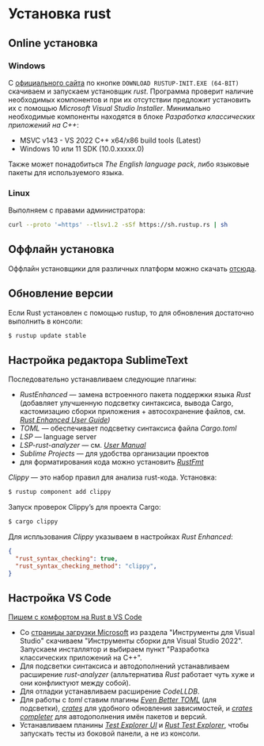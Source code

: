 # Установка rust

## Online установка

### Windows
C [официального сайта](https://www.rust-lang.org/tools/install) по кнопке `DOWNLOAD RUSTUP-INIT.EXE (64-BIT)` скачиваем и запускаем установщик _rust_.
Программа проверит наличие необходимых компонентов и при их отсутствии предложит установить их с помощью _Microsoft Visual Studio Installer_.
Минимально необходимые компоненты находятся в блоке _Разработка классических приложений на C++_:
* MSVC v143 - VS 2022 C++ x64/x86 build tools (Latest)
* Windows 10 или 11 SDK (10.0.xxxxx.0)

Также может понадобиться _The English language pack_, либо языковые пакеты для используемого языка.

### Linux
Выполняем с правами администратора:
```bash
curl --proto '=https' --tlsv1.2 -sSf https://sh.rustup.rs | sh
```

## Оффлайн установка
Оффлайн установщики для различных платформ можно скачать [отсюда](https://forge.rust-lang.org/infra/other-installation-methods.html).

## Обновление версии
Если Rust установлен с помощью rustup, то для обновления достаточно выполнить в консоли:
```bash
$ rustup update stable
```

## Настройка редактора SublimeText
Последовательно устанавливаем следующие плагины:
 * _RustEnhanced_ — замена встроенного пакета поддержки языка _Rust_ (добавляет улучшенную подсветку синтаксиса, вывода Cargo, кастомизацию сборки приложения + автосохранение файлов, см. _[Rust Enhanced User Guide](https://rust-lang.github.io/rust-enhanced/index.html))_
 * _TOML_ — обеспечивает подсветку синтаксиса файла _Cargo.toml_
 * _LSP_ — language server
 * _LSP-rust-analyzer_ — см. _[User Manual](https://rust-analyzer.github.io/manual.html)_
 * _Sublime Projects_ — для удобства организации проектов
 * для форматирования кода можно установить _[RustFmt](https://packagecontrol.io/packages/RustFmt)_

_Clippy_ — это набор правил для анализа rust-кода. Установка:
```bash
$ rustup component add clippy
```
Запуск проверок Clippy’s для проекта Cargo:
```bash
$ cargo clippy
```
Для испльзования _Сlippy_ указываем в настройках _Rust Enhanced_:
```json
{
  "rust_syntax_checking": true,
  "rust_syntax_checking_method": "clippy",
}
```

 ## Настройка VS Code
 [Пишем с комфортом на Rust в VS Code](https://habr.com/ru/articles/645797/)
 * Со [страницы загрузки Microsoft](https://visualstudio.microsoft.com/ru/downloads/) из раздела "Инструменты для Visual Studio" скачиваем "Инструменты сборки для Visual Studio 2022". Запускаем инсталлятор и выбираем пункт "Разработка классических приложений на C++".
 * Для подсветки синтаксиса и автодополнений устанавливаем расширение _rust-analyzer_ (алльтернатива _Rust_ работает чуть хуже и они конфликтуют между собой).
 * Для отладки устанавливаем расширение _CodeLLDB_.
 * Для работы с _toml_ ставим плагины _[Even Better TOML](https://marketplace.visualstudio.com/items?itemName=tamasfe.even-better-toml)_ (для подсветки), _[crates](https://marketplace.visualstudio.com/items?itemName=serayuzgur.crates)_ для удобного обновления зависимостей, и _[crates completer](https://marketplace.visualstudio.com/items?itemName=jedeop.crates-completer)_ для автодополнения имён пакетов и версий.
 * Устанавливаем планины _[Test Explorer UI](https://marketplace.visualstudio.com/items?itemName=hbenl.vscode-test-explorer)_ и _[Rust Test Explorer](https://marketplace.visualstudio.com/items?itemName=swellaby.vscode-rust-test-adapter)_, чтобы запускать тесты из боковой панели, а не из консоли.
